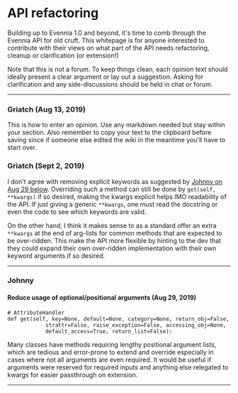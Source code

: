 # API refactoring

Building up to Evennia 1.0 and beyond, it's time to comb through the Evennia API for old cruft. This whitepage is for anyone interested to contribute with their views on what part of the API needs refactoring, cleanup or clarification (or extension!)

Note that this is not a forum. To keep things clean, each opinion text should ideally present a clear argument or lay out a suggestion. Asking for clarification and any side-discussions should be held in chat or forum.

---

### Griatch (Aug 13, 2019)

This is how to enter an opinion. Use any markdown needed but stay within your section. Also remember to copy your text to the clipboard before saving since if someone else edited the wiki in the meantime you'll have to start over. 

### Griatch (Sept 2, 2019)

I don't agree with removing explicit keywords as suggested by [Johnny on Aug 29 below](https://github.com/evennia/evennia/wiki/API-refactoring/_edit#reduce-usage-of-optionalpositional-arguments-aug-29-2019). Overriding such a method can still be done by `get(self, **kwargs)` if so desired, making the kwargs explicit helps IMO readability of the API. If just giving a generic `**kwargs`, one must read the docstring or even the code to see which keywords are valid. 

On the other hand, I think it makes sense to as a standard offer an extra `**kwargs` at the end of arg-lists for common methods that are expected to be over-ridden. This make the API more flexible by hinting to the dev that they could expand their own over-ridden implementation with their own keyword arguments if so desired.

---

### Johnny 

####  Reduce usage of optional/positional arguments (Aug 29, 2019)
```
# AttributeHandler
def get(self, key=None, default=None, category=None, return_obj=False,
            strattr=False, raise_exception=False, accessing_obj=None,
            default_access=True, return_list=False):
```
Many classes have methods requiring lengthy positional argument lists, which are tedious and error-prone to extend and override especially in cases where not all arguments are even required. It would be useful if arguments were reserved for required inputs and anything else relegated to kwargs for easier passthrough on extension.

---

